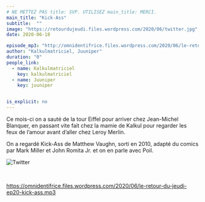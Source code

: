 ```yaml
---
# NE METTEZ PAS title: SVP. UTILISEZ main_title: MERCI.
main_title: "Kick-Ass"
subtitle:  ""
image: "https://retourdujeudi.files.wordpress.com/2020/06/twitter.jpg"
date: 2020-06-18

episode_mp3: "http://omnidentifrice.files.wordpress.com/2020/06/le-retour-du-jeudi-ep20-kick-ass.mp3"
author: "Kalkulmatriciel, Juuniper"
duration: "0"
people_link: 
  - name: Kalkulmatriciel
    key: kalkulmatriciel
  - name: Juuniper
    key: juuniper


is_explicit: no
---
```


<PodcastHeader/>

<!-- ECRIRE LA DESCRIPTION DE L'EPISODE SOUS CETTE LIGNE -->
<p>Ce mois-ci on a sauté de la tour Eiffel pour arriver chez Jean-Michel Blanquer, en passant vite fait chez la mamie de Kalkul pour regarder les feux de l’amour avant d’aller chez Leroy Merlin.</p>
<p>On a regardé Kick-Ass de Matthew Vaughn, sorti en 2010, adapté du comics par Mark Miller et John Romita Jr. et on en parle avec Poil.</p>
<p><img src="https://retourdujeudi.files.wordpress.com/2020/06/twitter.jpg" alt="Twitter"></p>
<p>&nbsp;</p>
<p><a href="https://omnidentifrice.files.wordpress.com/2020/06/le-retour-du-jeudi-ep20-kick-ass.mp3" rel="nofollow">https://omnidentifrice.files.wordpress.com/2020/06/le-retour-du-jeudi-ep20-kick-ass.mp3</a></p>


